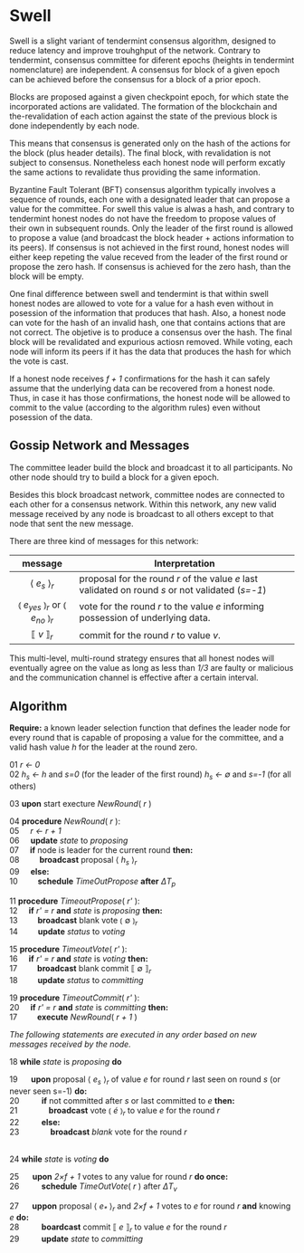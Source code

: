 # Swell

Swell is a slight variant of tendermint consensus algorithm, designed to reduce latency and improve trouhghput of the network.
Contrary to tendermint, consensus committee for diferent epochs (heights in tendermint nomenclature) are independent. A consensus for block of a given epoch can be achieved before the consensus for a block of a prior epoch. 

Blocks are proposed against a given checkpoint epoch, for which state the incorporated actions are validated. The formation of the blockchain and the-revalidation of each action against the state of the previous block is done independently by each node. 

This means that consensus is generated only on the hash of the actions for the block (plus header details). The final block, with
revalidation is not subject to consensus. Nonetheless each honest node will perform excatly the same actions to revalidate thus 
providing the same information.

Byzantine Fault Tolerant (BFT) consensus algorithm typically involves a sequence of rounds, each one with a designated leader that can propose a value for the committee. For swell this value is alwas a hash, and contrary to tendermint honest nodes do not have
the freedom to propose values of their own in subsequent rounds. Only the leader of the first round is allowed to propose a value
(and broadcast the block header + actions information to its peers). If consensus is not achieved in the first round, honest nodes
will either keep repeting the value receved from the leader of the first round or propose the zero hash. If consensus is achieved
for the zero hash, than the block will be empty. 

One final difference between swell and tendermint is that within swell honest nodes are allowed to vote for a value for a hash 
even without in posession of the information that produces that hash. Also, a honest node can vote for the hash of an invalid 
hash, one that contains actions that are not correct. The objetive is to produce a consensus over the hash. The final block 
will be revalidated and expurious actiosn removed. While voting, each node will inform its peers if it has the data that produces
the hash for which the vote is cast. 

If a honest node receives _f + 1_ confirmations for the hash it can safely assume that the underlying data can be recovered from a 
honest node. Thus, in case it has those confirmations, the honest node will be allowed to commit to the value (according to the 
algorithm rules) even without posession of the data.

## Gossip Network and Messages

The committee leader build the block and broadcast it to all participants. No other node should try to build a block for a given epoch. 

Besides this block broadcast network, committee nodes are connected to each other for a consensus network. Within this network, any  new valid message received by any node is broadcast to all others except to that node that sent the new message. 

There are three kind of messages for this network:

| message               | Interpretation                                                                    |
|:---------------------:|-----------------------------------------------------------------------------------|
|⟨ _e<sub>s</sub>_ ⟩<sub>_r_</sub>    | proposal for the round _r_ of the value _e_ last validated on round _s_ or not validated (_s=-1_)     |
|⦅ _e<sub>yes</sub>_ ⦆<sub>_r_</sub> or ⦅ _e<sub>no</sub>_ ⦆<sub>_r_</sub>         | vote for the round _r_ to the value _e_ informing possession of underlying data.  |
| ⟦ _v_ ⟧<sub>_r_</sub>            | commit for the round _r_ to value _v_.                                            |


This multi-level, multi-round strategy ensures that all honest nodes will eventually agree on the value as long as less than _1/3_ are faulty or malicious and the communication channel is effective after a certain interval. 

## Algorithm

**Require:** a known leader selection function that defines the leader node for every round that is capable of proposing a value for the committee, and a valid hash value _h_ for the leader at the round zero. 

01 _r ← 0_
\
02 _h<sub>s</sub> ← h_  and  _s=0_ (for the leader of the first round) _h<sub>s</sub> ← ∅_ and _s=-1_ (for all others)

03 **upon** start execture _NewRound_( _r_ )

04 **procedure** _NewRound_( _r_ ):
\
05&nbsp;&nbsp;&nbsp;&nbsp; _r ← r + 1_
\
06&nbsp;&nbsp;&nbsp;&nbsp; **update** _state_ to _proposing_ 
\
07&nbsp;&nbsp;&nbsp;&nbsp; **if** node is leader for the current round **then:**
\
08&nbsp;&nbsp;&nbsp;&nbsp;&nbsp;&nbsp;&nbsp;&nbsp; **broadcast** proposal ⟨ _h<sub>s</sub>_ ⟩<sub>_r_</sub>
\
09&nbsp;&nbsp;&nbsp;&nbsp; **else:**
\
10&nbsp;&nbsp;&nbsp;&nbsp;&nbsp;&nbsp;&nbsp;&nbsp; **schedule** _TimeOutPropose_ **after** _ΔT<sub>p</sub>_

11 **procedure** _TimeoutPropose_( _r'_ ):
\
12&nbsp;&nbsp;&nbsp;&nbsp; **if** _r' = r_  **and** _state_ is _proposing_ **then:**
\
13&nbsp;&nbsp;&nbsp;&nbsp;&nbsp;&nbsp;&nbsp;&nbsp; **broadcast** blank vote ⦅ ∅  ⦆<sub>_r_</sub>
\
14&nbsp;&nbsp;&nbsp;&nbsp;&nbsp;&nbsp;&nbsp;&nbsp; **update** _status_ to _voting_

15 **procedure** _TimeoutVote_( _r'_ ):
\
16&nbsp;&nbsp;&nbsp;&nbsp; **if** _r' = r_  **and** _state_ is _voting_ **then:**
\
17&nbsp;&nbsp;&nbsp;&nbsp;&nbsp;&nbsp;&nbsp;&nbsp; **broadcast** blank commit  ⟦ ∅ ⟧<sub>_r_</sub>
\
18&nbsp;&nbsp;&nbsp;&nbsp;&nbsp;&nbsp;&nbsp;&nbsp; **update** _status_ to _committing_

19 **procedure** _TimeoutCommit_( _r'_ ):
\
20&nbsp;&nbsp;&nbsp;&nbsp; **if** _r' = r_  **and** _state_ is _committing_ **then:**
\
17&nbsp;&nbsp;&nbsp;&nbsp;&nbsp;&nbsp;&nbsp;&nbsp; **execute** _NewRound_( _r + 1_ ) 

_The following statements are executed in any order based on new messages received by the node._

18 **while** _state_ is _proposing_ **do**
 
19
&nbsp;&nbsp;&nbsp;&nbsp; 
**upon** proposal ⟨ _e<sub>s</sub>_ ⟩<sub>_r_</sub> of value _e_ for round _r_ last seen on round _s_ (or never seen s=-1) **do:**
\
20 &nbsp;&nbsp;&nbsp;&nbsp;&nbsp;&nbsp;&nbsp;&nbsp; 
**if** not committed after _s_ or last committed to _e_ **then:**
\
21 &nbsp;&nbsp;&nbsp;&nbsp;&nbsp;&nbsp;&nbsp;&nbsp;&nbsp;&nbsp;&nbsp;&nbsp;
**broadcast** vote ⦅ _é_ ⦆<sub>_r_</sub> to value _e_ for the round _r_
\
22 &nbsp;&nbsp;&nbsp;&nbsp;&nbsp;&nbsp;&nbsp;&nbsp;
**else:**
\
23 &nbsp;&nbsp;&nbsp;&nbsp;&nbsp;&nbsp;&nbsp;&nbsp;&nbsp;&nbsp;&nbsp;&nbsp;
**broadcast** _blank_ vote for the round _r_

\
24 **while** _state_ is _voting_ **do**

25 &nbsp;&nbsp;&nbsp;&nbsp; 
**upon** _2×f + 1_ votes to any value for round _r_ **do once:** 
\
26 &nbsp;&nbsp;&nbsp;&nbsp;&nbsp;&nbsp;&nbsp;&nbsp; 
**schedule** _TimeOutVote_( _r_ ) after _ΔT<sub>v</sub>_

27 &nbsp;&nbsp;&nbsp;&nbsp;
**uppon** proposal ⟨ _e<sub>*</sub>_ ⟩<sub>_r_</sub> and _2×f + 1_ votes to _e_ for round _r_ **and** knowing _e_ **do:**
\
28 &nbsp;&nbsp;&nbsp;&nbsp;&nbsp;&nbsp;&nbsp;&nbsp;
**boardcast** commit ⟦ _e_ ⟧<sub>_r_</sub> to value _e_ for the round _r_
\
29 &nbsp;&nbsp;&nbsp;&nbsp;&nbsp;&nbsp;&nbsp;&nbsp;
**update** _state_  to _committing_ 
